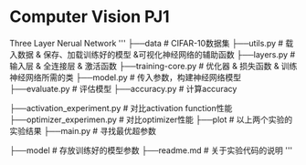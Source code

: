 # Computer Vision PJ1
Three Layer Nerual Network
'''
├──data                     # CIFAR-10数据集
├──utils.py                 # 载入数据 & 保存、加载训练好的模型 &可视化神经网络的辅助函数
├──layers.py                # 输入层 & 全连接层 & 激活函数
├──training-core.py         # 优化器 & 损失函数 & 训练神经网络所需的类
├──model.py                 # 传入参数，构建神经网络模型
├──evaluate.py              # 评估模型
├──accuracy.py              # 计算accuracy

├──activation_experiment.py # 对比activation function性能
├──optimizer_experimen.py   # 对比optimizer性能
├──plot                     # 以上两个实验的实验结果
├──main.py                  # 寻找最优超参数

    
├──model                    # 存放训练好的模型参数
├──readme.md                # 关于实验代码的说明
'''
